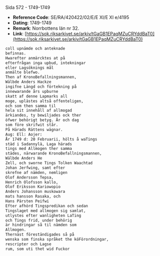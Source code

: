 Sida 572 - 1749-1749

- **Reference Code**: SE/RA/420422/02/E/E XI/E XI e/4195
- **Dating**: 1749-1749
- **Remark**: Norrbottens län nr 32.
- **Link**: [https://sok.riksarkivet.se/arkiv/tGaGB1EPaqMZuCRYddBaT0](https://sok.riksarkivet.se/arkiv/tGaGB1EPaqMZuCRYddBaT0)

```txt linenums="1"
coll upnämde och anteknade
befinnas.
Hwarefter anmärcktes at på
efterfrågan inga upbud, intekningar
eller Lagsöknings mål
anmälte blefwo.
Then af KronoBefallningsmannen,
Wälbde Anders Hackze
ingifne Längd och förtekning på
innewarande års upburne
skatt af denne Lapmarks all
moge, uplästes altså offenteligen,
och som then samma til
hela sit innehåll af allmogad
ärkiandes, ty bewiljades ock ther
öfwer behörigt betyg. Är och dag
som före skrifwit står.
På Härads Rättens wägnar.
Aug: Ell: Aojer:
År 1749 d: 20 Februarii, hölts å waTings
städ i Sadannylä, Laga härads
tings med Allmogen ther samma
städes, närwarande KronoBefallningsmannen,
Wälbde Anders He
Zell, och sworne Tings Tolken Waachtad
Johan Jerfwing, samt efter
skrefne af nämden, nemligen
Olof Andersson Tepsa,
Henrich Olofsson kallo,
Olof Eriksson Kariowopio
Anders Johansson muskowara
mats hansson Rasaka, och
Hans Pärsten Peifwi
Efter afhörd Tingspredikan och sedan
Tingslaget med allmogen sig samlat,
utlystes efter wanligheten LaTing
och Tings frid, under behörig
är hindringar så til nämden som
Allmogen.
Thernäst föreständigades så på
wenska som finska språket the köFörordningar,
rescripter och Lagse
rum, som uti thet wid Fuckor
```
